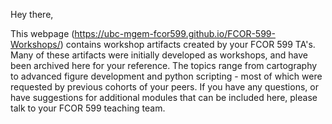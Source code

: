 Hey there,

This webpage (https://ubc-mgem-fcor599.github.io/FCOR-599-Workshops/) contains workshop artifacts created by your FCOR 599 TA's. Many of these artifacts were initially developed as workshops, and have been archived here for your reference. 
The topics range from cartography to advanced figure development and python scripting - most of which were requested by previous cohorts of your peers. 
If you have any questions, or have suggestions for additional modules that can be included here, please talk to your FCOR 599 teaching team.
